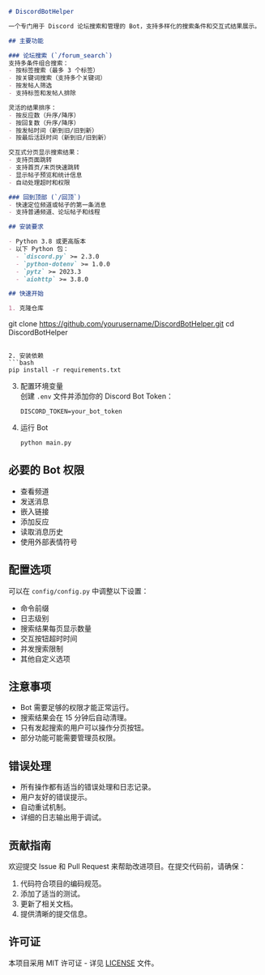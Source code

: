 
```markdown
# DiscordBotHelper

一个专门用于 Discord 论坛搜索和管理的 Bot，支持多样化的搜索条件和交互式结果展示。

## 主要功能

### 论坛搜索 (`/forum_search`)
支持多条件组合搜索：
- 按标签搜索（最多 3 个标签）
- 按关键词搜索（支持多个关键词）
- 按发帖人筛选
- 支持标签和发帖人排除

灵活的结果排序：
- 按反应数（升序/降序）
- 按回复数（升序/降序）
- 按发帖时间（新到旧/旧到新）
- 按最后活跃时间（新到旧/旧到新）

交互式分页显示搜索结果：
- 支持页面跳转
- 支持首页/末页快速跳转
- 显示帖子预览和统计信息
- 自动处理超时和权限

### 回到顶部 (`/回顶`)
- 快速定位频道或帖子的第一条消息
- 支持普通频道、论坛帖子和线程

## 安装要求

- Python 3.8 或更高版本
- 以下 Python 包：
  - `discord.py` >= 2.3.0
  - `python-dotenv` >= 1.0.0
  - `pytz` >= 2023.3
  - `aiohttp` >= 3.8.0

## 快速开始

1. 克隆仓库
   ```
   git clone https://github.com/yourusername/DiscordBotHelper.git
   cd DiscordBotHelper
   ```

2. 安装依赖
   ```bash
   pip install -r requirements.txt
   ```

3. 配置环境变量  
   创建 `.env` 文件并添加你的 Discord Bot Token：
   ```env
   DISCORD_TOKEN=your_bot_token
   ```

4. 运行 Bot
   ```bash
   python main.py
   ```

## 必要的 Bot 权限

- 查看频道
- 发送消息
- 嵌入链接
- 添加反应
- 读取消息历史
- 使用外部表情符号

## 配置选项

可以在 `config/config.py` 中调整以下设置：
- 命令前缀
- 日志级别
- 搜索结果每页显示数量
- 交互按钮超时时间
- 并发搜索限制
- 其他自定义选项

## 注意事项

- Bot 需要足够的权限才能正常运行。
- 搜索结果会在 15 分钟后自动清理。
- 只有发起搜索的用户可以操作分页按钮。
- 部分功能可能需要管理员权限。

## 错误处理

- 所有操作都有适当的错误处理和日志记录。
- 用户友好的错误提示。
- 自动重试机制。
- 详细的日志输出用于调试。

## 贡献指南

欢迎提交 Issue 和 Pull Request 来帮助改进项目。在提交代码前，请确保：
1. 代码符合项目的编码规范。
2. 添加了适当的测试。
3. 更新了相关文档。
4. 提供清晰的提交信息。

## 许可证

本项目采用 MIT 许可证 - 详见 [LICENSE](LICENSE) 文件。

